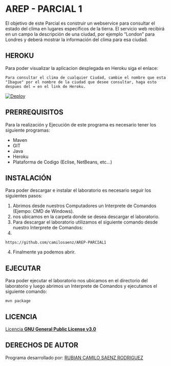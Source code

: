 # AREP - PARCIAL 1

El objetivo de este Parcial es construir un webservice  para consultar el estado del clima en lugares específicos de la tierra.  El servicio web recibirá en un campo la descripción de una ciudad, por ejemplo “London” para Londres   y deberá mostrar la información del clima para esa ciudad.

## HEROKU
Para poder visualizar la aplicacion desplegada en Heroku siga el enlace:

```
Para consultar el clima de cualquier Ciudad, cambie el nombre que esta "Ibague" por el nombre de la ciudad que desee consultar, haga esto despues del = en el link de Heroku.
```

[![Deploy](https://www.herokucdn.com/deploy/button.svg)](https://arep-parcial1-rcsr.herokuapp.com/clima?lugar=Ibague)


## PRERREQUISITOS
Para la realización y Ejecución de este programa es necesario tener los siguiente programas:
* Maven
* GIT
* Java
* Heroku
* Plataforma de Codigo (Eclise, NetBeans, etc...)

## INSTALACIÓN
Para poder descargar e instalar el laboratorio es necesario seguir los siguientes pasos:
1. Abrimos desde nuestros Computadores un Interprete de Comandos (Ejempo: CMD de Windows).
2. nos ubicamos en la carpeta donde se desea descargar el laboratorio.
3. Para descargar el laboratorio utilizamos el siguiente comando desde nuestro Interprete de Comandos:
4. 
```
https://github.com/camilosaenz/AREP-PARCIAL1
```
4. Finalmente ya podemos abrir.

## EJECUTAR

Para poder ejecutar el laboratorio nos ubicamos en el directorio del laboratorio y luego abrimos un Interprete de Comandos y ejecutamos el siguiente comando:
```
mvn package
```

## LICENCIA

[Licencia **GNU General Public License v3.0**](https://github.com/camilosaenz/AREP-PARCIAL1/blob/master/LICENSE)


## DERECHOS DE AUTOR

Programa desarrollado por:
[RUBIAN CAMILO SAENZ RODRIGUEZ](https://github.com/camilosaenz)
